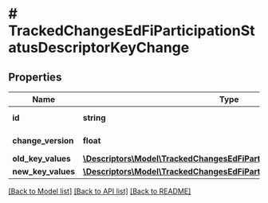 # # TrackedChangesEdFiParticipationStatusDescriptorKeyChange

## Properties

Name | Type | Description | Notes
------------ | ------------- | ------------- | -------------
**id** | **string** | Resource identifier | [optional]
**change_version** | **float** | Change version | [optional]
**old_key_values** | [**\Descriptors\Model\TrackedChangesEdFiParticipationStatusDescriptorKey**](TrackedChangesEdFiParticipationStatusDescriptorKey.md) |  | [optional]
**new_key_values** | [**\Descriptors\Model\TrackedChangesEdFiParticipationStatusDescriptorKey**](TrackedChangesEdFiParticipationStatusDescriptorKey.md) |  | [optional]

[[Back to Model list]](../../README.md#models) [[Back to API list]](../../README.md#endpoints) [[Back to README]](../../README.md)
